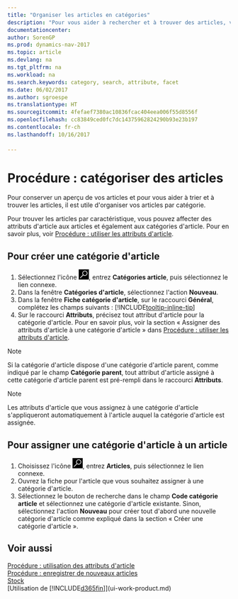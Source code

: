 ```yaml
---
title: "Organiser les articles en catégories"
description: "Pour vous aider à rechercher et à trouver des articles, vous pouvez affecter des attributs d'article et organiser les articles en catégories."
documentationcenter: 
author: SorenGP
ms.prod: dynamics-nav-2017
ms.topic: article
ms.devlang: na
ms.tgt_pltfrm: na
ms.workload: na
ms.search.keywords: category, search, attribute, facet
ms.date: 06/02/2017
ms.author: sgroespe
ms.translationtype: HT
ms.sourcegitcommit: 4fefaef7380ac10836fcac404eea006f55d8556f
ms.openlocfilehash: cc83849ced0fc7dc14375962824290b93e23b197
ms.contentlocale: fr-ch
ms.lasthandoff: 10/16/2017

---
```

# <a name="how-to-categorize-items"></a>Procédure : catégoriser des articles
Pour conserver un aperçu de vos articles et pour vous aider à trier et à trouver les articles, il est utile d'organiser vos articles par catégorie.

Pour trouver les articles par caractéristique, vous pouvez affecter des attributs d'article aux articles et également aux catégories d'article. Pour en savoir plus, voir [Procédure : utiliser les attributs d'article](inventory-how-work-item-attributes.md).

## <a name="to-create-an-item-category"></a>Pour créer une catégorie d'article
1. Sélectionnez l'icône ![Page ou état pour la recherche](media/ui-search/search_small.png "Page ou état pour la recherche"), entrez **Catégories article**, puis sélectionnez le lien connexe.
2. Dans la fenêtre **Catégories d'article**, sélectionnez l'action **Nouveau**.
3. Dans la fenêtre **Fiche catégorie d'article**, sur le raccourci **Général**, complétez les champs suivants : [!INCLUDE[tooltip-inline-tip](includes/tooltip-inline-tip_md.md)]
4. Sur le raccourci **Attributs**, précisez tout attribut d'article pour la catégorie d'article. Pour en savoir plus, voir la section « Assigner des attributs d'article à une catégorie d'article » dans [Procédure : utiliser les attributs d'article](inventory-how-work-item-attributes.md).

> [!NOTE]  
>   Si la catégorie d'article dispose d'une catégorie d'article parent, comme indiqué par le champ **Catégorie parent**, tout attribut d'article assigné à cette catégorie d'article parent est pré-rempli dans le raccourci **Attributs**.

> [!NOTE]  
>   Les attributs d'article que vous assignez à une catégorie d'article s'appliqueront automatiquement à l'article auquel la catégorie d'article est assignée.

## <a name="to-assign-an-item-category-to-an-item"></a>Pour assigner une catégorie d'article à un article
1. Choisissez l'icône ![Page ou état pour la recherche](media/ui-search/search_small.png "Page ou état pour la recherche"), entrez **Articles**, puis sélectionnez le lien connexe.
2. Ouvrez la fiche pour l'article que vous souhaitez assigner à une catégorie d'article.
3. Sélectionnez le bouton de recherche dans le champ **Code catégorie article** et sélectionnez une catégorie d'article existante. Sinon, sélectionnez l'action **Nouveau** pour créer tout d'abord une nouvelle catégorie d'article comme expliqué dans la section « Créer une catégorie d'article ».

## <a name="see-also"></a>Voir aussi
[Procédure : utilisation des attributs d'article](inventory-how-work-item-attributes.md)  
[Procédure : enregistrer de nouveaux articles](inventory-how-register-new-items.md)  
[Stock](inventory-manage-inventory.md)  
[Utilisation de [!INCLUDE[d365fin](includes/d365fin_md.md)]](ui-work-product.md)

